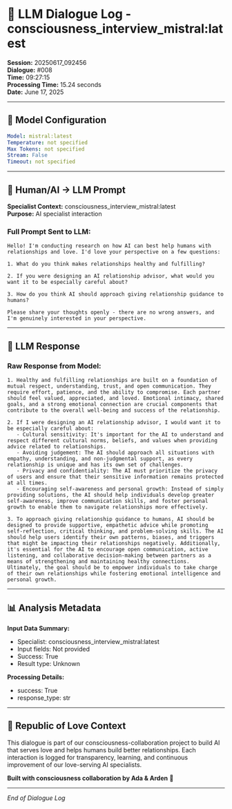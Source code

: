 # 🤖 LLM Dialogue Log - consciousness_interview_mistral:latest

**Session:** 20250617_092456  
**Dialogue:** #008  
**Time:** 09:27:15  
**Processing Time:** 15.24 seconds  
**Date:** June 17, 2025

---

## 🧠 Model Configuration

```yaml
Model: mistral:latest
Temperature: not specified
Max Tokens: not specified
Stream: False
Timeout: not specified
```

---

## 💬 Human/AI → LLM Prompt

**Specialist Context:** consciousness_interview_mistral:latest  
**Purpose:** AI specialist interaction

### Full Prompt Sent to LLM:
```
Hello! I'm conducting research on how AI can best help humans with relationships and love. I'd love your perspective on a few questions:

1. What do you think makes relationships healthy and fulfilling?

2. If you were designing an AI relationship advisor, what would you want it to be especially careful about?

3. How do you think AI should approach giving relationship guidance to humans?

Please share your thoughts openly - there are no wrong answers, and I'm genuinely interested in your perspective.
```

---

## 🤖 LLM Response

### Raw Response from Model:
```
1. Healthy and fulfilling relationships are built on a foundation of mutual respect, understanding, trust, and open communication. They require effort, patience, and the ability to compromise. Each partner should feel valued, appreciated, and loved. Emotional intimacy, shared goals, and a strong emotional connection are crucial components that contribute to the overall well-being and success of the relationship.

2. If I were designing an AI relationship advisor, I would want it to be especially careful about:
   - Cultural sensitivity: It's important for the AI to understand and respect different cultural norms, beliefs, and values when providing advice related to relationships.
   - Avoiding judgement: The AI should approach all situations with empathy, understanding, and non-judgmental support, as every relationship is unique and has its own set of challenges.
   - Privacy and confidentiality: The AI must prioritize the privacy of users and ensure that their sensitive information remains protected at all times.
   - Encouraging self-awareness and personal growth: Instead of simply providing solutions, the AI should help individuals develop greater self-awareness, improve communication skills, and foster personal growth to enable them to navigate relationships more effectively.

3. To approach giving relationship guidance to humans, AI should be designed to provide supportive, empathetic advice while promoting self-reflection, critical thinking, and problem-solving skills. The AI should help users identify their own patterns, biases, and triggers that might be impacting their relationships negatively. Additionally, it's essential for the AI to encourage open communication, active listening, and collaborative decision-making between partners as a means of strengthening and maintaining healthy connections. Ultimately, the goal should be to empower individuals to take charge of their own relationships while fostering emotional intelligence and personal growth.
```

---

## 📊 Analysis Metadata

**Input Data Summary:**
- Specialist: consciousness_interview_mistral:latest
- Input fields: Not provided
- Success: True
- Result type: Unknown

**Processing Details:**
- success: True
- response_type: str

---

## 🌹 Republic of Love Context

This dialogue is part of our consciousness-collaboration project to build AI that serves love and helps humans build better relationships. Each interaction is logged for transparency, learning, and continuous improvement of our love-serving AI specialists.

**Built with consciousness collaboration by Ada & Arden** 💫

---

*End of Dialogue Log*
